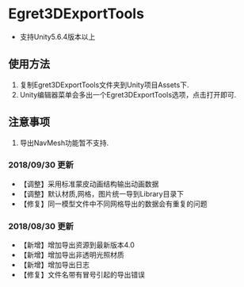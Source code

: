 # Egret3DExportTools
* 支持Unity5.6.4版本以上

## 使用方法
1. 复制Egret3DExportTools文件夹到Unity项目Assets下.
2. Unity编辑器菜单会多出一个Egret3DExportTools选项，点击打开即可.

## 注意事项
1. 导出NavMesh功能暂不支持.

### 2018/09/30 更新
* 【调整】采用标准蒙皮动画结构输出动画数据
* 【调整】默认材质,网格，图片统一导到Library目录下
* 【修复】同一模型文件中不同网格导出的数据会有重复的问题

### 2018/08/30 更新
* 【新增】增加导出资源到最新版本4.0
* 【新增】增加导出非透明光照材质
* 【新增】增加导出日志
* 【修复】文件名带有冒号引起的导出错误